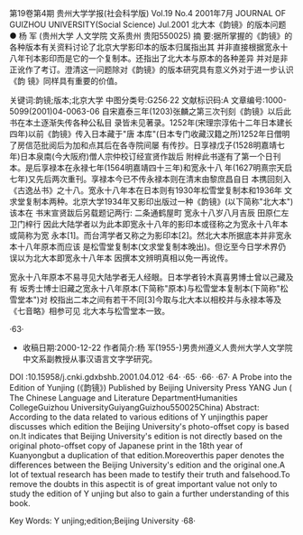 第19卷第4期 贵州大学学报(社会科学版) Vol.19 No.4 2001年7月 JOURNAL OF GUIZHOU UNIVERSITY(Social Science) Jul.2001 北大本《韵镜》的版本问题
●
杨 军
(贵州大学 人文学院 文系贵州 贵阳550025)
摘 要:据所掌握的《韵镜》的各种版本有关资料讨论了北京大学影印本的版本归属指出其 并非直接根据宽永十八年刊本影印而是它的一个复制本。还指出了北大本与原本的各种差异 并对是非正讹作了考订。澄清这一问题除对《韵镜》的版本研究具有意义外对于进一步认识《韵 镜》同样具有重要的价值。

关键词:韵镜;版本;北京大学 中图分类号:G256∙22 文献标识码:A 文章编号:1000-5099(2001)04-0063-06 自宋嘉泰三年(1203)张麟之第三次刊刻《韵镜》以后此书在本土逐渐失传各种公私目 录皆未见著录。1252年(宋理宗淳佑十二年日本建长四年)以前《韵镜》传入日本藏于"唐 本库"(日本专门收藏汉籍之所)1252年日僧明了房信范批阅后为加和点其后在各寺院间屡 有传抄。日享禄戊子(1528明嘉靖七年)日本泉南(今大阪府)僧人宗仲校订经宣贤作跋后 附梓此书遂有了第一个日刊本。是后享禄本在永禄七年(1564明嘉靖四十三年)和宽永十八 年(1627明熹宗天启七年)又先后两次重刊。享禄本今已不传永禄本则在清末由黎庶昌自日 本携回刻入《古逸丛书》之十八。宽永十八年本在日本则有1930年松雪堂复制本和1936年 文求堂复制本两种。北京大学1934年又影印出版过一种《韵镜》(以下简称"北大本")该本在 书末宣贤跋后另载题记两行:
二条通鹤屋町 宽永十八岁八月吉辰 田原仁左卫门梓行 因此大陆学者以为此本即宽永十八年的影印本或径称之为宽永十八年本或简称为宽 永本[1]。而台湾学者又称之为影印本[2]。然北大本所据底本并非宽永本十八年原本而应该 是松雪堂复制本(文求堂复制本晚出)。但讫至今日学术界仍误以为北大本即宽永十八年本 因撰本文辨明真相以免一再讹传。

宽永十八年原本不易寻见大陆学者无人经眼。日本学者铃木真喜男博士曾以己藏及有 坂秀士博士旧藏之宽永十八年原本(下简称"原本)与松雪堂本复制本(下简称"松雪堂本")对 校指出二本之间有若干不同[3]今取与北大本以相校并与永禄本等及《七音略》相参可见 北大本与松雪堂本一致。

·63·
- 收稿日期:2000-12-22 作者简介:杨 军(1955-)男贵州遵义人贵州大学人文学院中文系副教授从事汉语言文字学研究。

DOI :10.15958/j.cnki.gdxbshb.2001.04.012
·64·
·65·
·66·
·67·
A Probe into the Edition of Yunjing (《韵镜》)
Published by Beijing University Press YANG Jun
( The Chinese Language and Literature DepartmentHumanities CollegeGuizhou UniversityGuiyangGuizhou550025China)
Abstract: According to the data related to various editions of Y unjingthis paper discusses which edition the Beijing University's photo-offset copy is based on.It indicates that Beijing University's edition is not directly based on the original photo-offset copy of Japanese print in the 18th year of Kuanyongbut a duplication of that edition.Moreoverthis paper denotes the differences between the Beijing University's edition and the original one.A lot of textual research has been made to testify their truth and falsehood.To remove the doubts in this aspectit is of great important value not only to study the edition of Y unjing but also to gain a further understanding of this book.

Key Words: Y unjing;edition;Beijing University
·68·